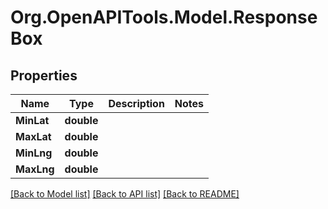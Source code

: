 # Org.OpenAPITools.Model.ResponseBox
## Properties

Name | Type | Description | Notes
------------ | ------------- | ------------- | -------------
**MinLat** | **double** |  | 
**MaxLat** | **double** |  | 
**MinLng** | **double** |  | 
**MaxLng** | **double** |  | 

[[Back to Model list]](../README.md#documentation-for-models) [[Back to API list]](../README.md#documentation-for-api-endpoints) [[Back to README]](../README.md)

